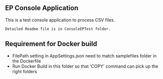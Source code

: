## EP Console Application

This is a test console application to process CSV files.
```
Detailed Readme file is in ConsoleEPTest folder.
```
## Requirement for Docker build 

* FilePath setting in AppSettings.json need to match samplefiles folder in the Dockerfile
* Run Docker Build in this folder so that 'COPY' command can pick up the right folders

